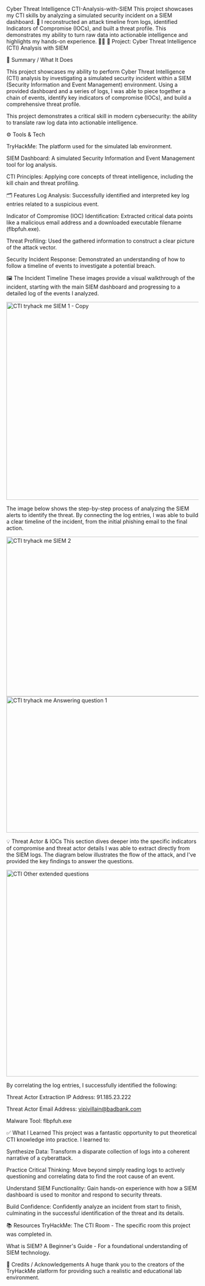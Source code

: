 Cyber Threat Intelligence CTI-Analysis-with-SIEM
This project showcases my CTI skills by analyzing a simulated security incident on a SIEM dashboard. 🎯 I reconstructed an attack timeline from logs, identified Indicators of Compromise (IOCs), and built a threat profile. This demonstrates my ability to turn raw data into actionable intelligence and highlights my hands-on experience. 🕵️‍♂️
📌 Project: Cyber Threat Intelligence (CTI) Analysis with SIEM

🧠 Summary / What It Does

This project showcases my ability to perform Cyber Threat Intelligence (CTI) analysis by investigating a simulated security incident within a SIEM (Security Information and Event Management) environment. Using a provided dashboard and a series of logs, I was able to piece together a chain of events, identify key indicators of compromise (IOCs), and build a comprehensive threat profile.

This project demonstrates a critical skill in modern cybersecurity: the ability to translate raw log data into actionable intelligence.

⚙️ Tools & Tech

TryHackMe: The platform used for the simulated lab environment.

SIEM Dashboard: A simulated Security Information and Event Management tool for log analysis.

CTI Principles: Applying core concepts of threat intelligence, including the kill chain and threat profiling.

🗂️ Features
Log Analysis: Successfully identified and interpreted key log entries related to a suspicious event.

Indicator of Compromise (IOC) Identification: Extracted critical data points like a malicious email address and a downloaded executable filename (flbpfuh.exe).

Threat Profiling: Used the gathered information to construct a clear picture of the attack vector.

Security Incident Response: Demonstrated an understanding of how to follow a timeline of events to investigate a potential breach.

🖼️ The Incident Timeline
These images provide a visual walkthrough of the incident, starting with the main SIEM dashboard and progressing to a detailed log of the events I analyzed.


<img width="742" height="517" alt="CTI tryhack me SIEM 1  - Copy" src="https://github.com/user-attachments/assets/d3caf07d-58ba-430c-b327-a704143e9a08" />





The image below shows the step-by-step process of analyzing the SIEM alerts to identify the threat. By connecting the log entries, I was able to build a clear timeline of the incident, from the initial phishing email to the final action.

<img width="693" height="417" alt="CTI tryhack me SIEM 2 " src="https://github.com/user-attachments/assets/50b695a7-711c-4909-94e1-b53664338dcc" />

<img width="812" height="356" alt="CTI tryhack me Answering question 1 " src="https://github.com/user-attachments/assets/c619e43d-f982-48b1-8bcc-60b66f9eff3a" />


💡 Threat Actor & IOCs
This section dives deeper into the specific indicators of compromise and threat actor details I was able to extract directly from the SIEM logs. The diagram below illustrates the flow of the attack, and I've provided the key findings to answer the questions.

<img width="630" height="540" alt="CTI Other extended questions " src="https://github.com/user-attachments/assets/9467a478-90f8-44e7-9cb9-5a2341ee0c7b" />


By correlating the log entries, I successfully identified the following:

Threat Actor Extraction IP Address: 91.185.23.222

Threat Actor Email Address: vipivillain@badbank.com

Malware Tool: flbpfuh.exe

✅ What I Learned
This project was a fantastic opportunity to put theoretical CTI knowledge into practice. I learned to:

Synthesize Data: Transform a disparate collection of logs into a coherent narrative of a cyberattack.

Practice Critical Thinking: Move beyond simply reading logs to actively questioning and correlating data to find the root cause of an event.

Understand SIEM Functionality: Gain hands-on experience with how a SIEM dashboard is used to monitor and respond to security threats.

Build Confidence: Confidently analyze an incident from start to finish, culminating in the successful identification of the threat and its details.

📚 Resources
TryHackMe: The CTI Room - The specific room this project was completed in.

What is SIEM? A Beginner's Guide - For a foundational understanding of SIEM technology.

🙌 Credits / Acknowledgements
A huge thank you to the creators of the TryHackMe platform for providing such a realistic and educational lab environment.
